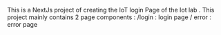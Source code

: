 This is a NextJs project of creating the IoT login Page of the Iot lab  .
This project mainly contains 2 page components :
/login : login page
/ error : error page

